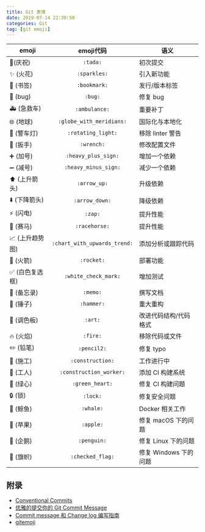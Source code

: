 ```yaml
---
title: Git 表情 
date: 2019-07-14 22:30:50
categories: Git
tag: [git emoji]
---
```


| emoji                                   |          emoji代码           | 语义                  |
| --------------------------------------- | :--------------------------: | --------------------- |
| :tada:(庆祝)                            |           `:tada:`           | 初次提交              |
| :sparkles: (火花)                       |         `:sparkles:`         | 引入新功能            |
| :bookmark: (书签)                       |         `:bookmark:`         | 发行/版本标签         |
| :bug: (bug)                             |           `:bug:`            | 修复 bug              |
| :ambulance: (急救车)                    |        `:ambulance:`         | 重要补丁              |
| :globe_with_meridians: (地球)           |   `:globe_with_meridians:`   | 国际化与本地化        |
| :rotating_light: (警车灯)               |      `:rotating_light:`      | 移除 linter 警告      |
| :wrench: (扳手)                         |          `:wrench:`          | 修改配置文件          |
| :heavy_plus_sign: (加号)                |     `:heavy_plus_sign:`      | 增加一个依赖          |
| :heavy_minus_sign: (减号)               |     `:heavy_minus_sign:`     | 减少一个依赖          |
| :arrow_up: (上升箭头)                   |         `:arrow_up:`         | 升级依赖              |
| :arrow_down: (下降箭头)                 |        `:arrow_down:`        | 降级依赖              |
| :zap: (闪电)                            |           `:zap:`            | 提升性能              |
| :racehorse: (赛马)                      |        `:racehorse:`         | 提升性能            |
| :chart_with_upwards_trend: (上升趋势图) | `:chart_with_upwards_trend:` | 添加分析或跟踪代码    |
| :rocket: (火箭)                         |          `:rocket:`          | 部署功能              |
| :white_check_mark: (白色复选框)         |     `:white_check_mark:`     | 增加测试              |
| :memo: (备忘录)                         |           `:memo:`           | 撰写文档              |
| :hammer: (锤子)                         |          `:hammer:`          | 重大重构              |
| :art: (调色板)                          |           `:art:`            | 改进代码结构/代码格式 |
| :fire: (火焰)                           |           `:fire:`           | 移除代码或文件        |
| :pencil2: (铅笔)                        |         `:pencil2:`          | 修复 typo             |
| :construction: (施工)                   |       `:construction:`       | 工作进行中            |
| :construction_worker: (工人)            |   `:construction_worker:`    | 添加 CI 构建系统      |
| :green_heart: (绿心)                    |       `:green_heart:`        | 修复 CI 构建问题      |
| :lock: (锁)                             |           `:lock:`           | 修复安全问题          |
| :whale: (鲸鱼)                          |          `:whale:`           | Docker 相关工作       |
| :apple: (苹果)                          |          `:apple:`           | 修复 macOS 下的问题   |
| :penguin: (企鹅)                        |         `:penguin:`          | 修复 Linux 下的问题   |
| :checkered_flag: (旗帜)                 |       `:checked_flag:`       | 修复 Windows 下的问题 |

## 附录
* [Conventional Commits](https://www.conventionalcommits.org)
* [优雅的提交你的 Git Commit Message](https://juejin.im/post/5afc5242f265da0b7f44bee4)
* [Commit message 和 Change log 编写指南](http://www.ruanyifeng.com/blog/2016/01/commit_message_change_log.html)
* [gitemoji](https://gitmoji.carloscuesta.me)
